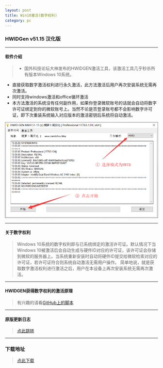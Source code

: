 ```yaml
---
layout: post
title: Win10激活(数字权利)
category: pc
---
```


### HWIDGen v51.15 汉化版

---
#### 软件介绍
> * 国外科技论坛大神发布的HWIDGEN激活工具，该激活工具几乎秒杀所有版本Windows 10系统。
* 直接获取数字激活权利进行永久激活，此方法激活后用户再次安装系统无需再次激活。
* 同时支持windows激活和office循环激活
* 本方法激活的系统没有任何副作用，如果你登录微软账号的话就会自动将数字许可证绑定到你的微软账号上。当然不论是否登录账号都不会影响数字许可证，即下次重装系统输入对应版本的激活密钥后系统将自动激活。

![图片](/pic/win10激活工具.png "WIn10激活界面")

---
#### 关于数字权利
> Windows 10系统的数字权利即与已系统绑定的激活许可证。默认情况下当Windows 10被激活后会自动生成与硬件ID对应的许可证，该许可证会存储到微软的服务器上。当系统重新安装时自动将硬件ID提交给微软检索对应的许可证，若许可证符合则系统自动激活无需用户操作。
简单地说，就是获取数字激活权利进行激活之后，用户在本设备上再次安装系统无需再次激活。

---
#### HWIDGEN获得数字权利的激活原理
> 有兴趣的请看[GitHub上的脚本](https://github.com/vyvojar/slshim)


---
#### 原版更新日志
> [点此跳转](https://www.nsaneforums.com/topic/312871-windows-10-digital-license-hwid-generation-without-kms-or-predecessor-installupgrade/)

---
### 下载地址
> [点此下载](https://raw.githubusercontent.com/dagaoya/download/master/PC/HWIDGen%20v51.15%20%E6%B1%89%E5%8C%96%E7%89%88.exe)


